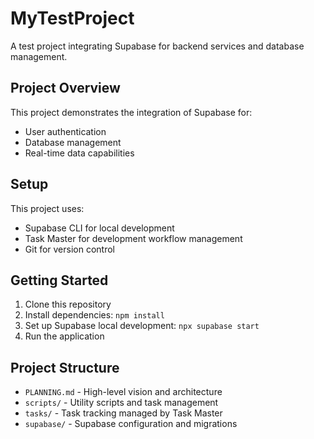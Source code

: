 # MyTestProject

A test project integrating Supabase for backend services and database management.

## Project Overview

This project demonstrates the integration of Supabase for:
- User authentication
- Database management
- Real-time data capabilities

## Setup

This project uses:
- Supabase CLI for local development
- Task Master for development workflow management
- Git for version control

## Getting Started

1. Clone this repository
2. Install dependencies: `npm install`
3. Set up Supabase local development: `npx supabase start`
4. Run the application

## Project Structure

- `PLANNING.md` - High-level vision and architecture
- `scripts/` - Utility scripts and task management
- `tasks/` - Task tracking managed by Task Master
- `supabase/` - Supabase configuration and migrations
